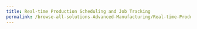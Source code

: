 ```yaml
---
title: Real-time Production Scheduling and Job Tracking
permalink: /browse-all-solutions-Advanced-Manufacturing/Real-time-Production-Scheduling-and-Job-Tracking
---
```


